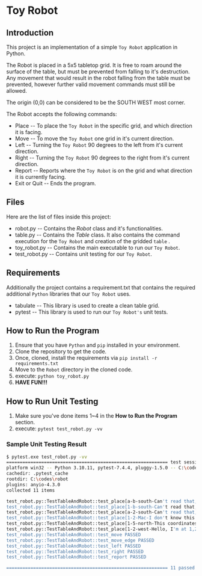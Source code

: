 # Toy Robot

## Introduction

This project is an implementation of a simple `Toy Robot` application in Python. 

The Robot is placed in a 5x5 tabletop grid. It is free to roam around the surface of the table, but must be prevented from falling to it's destruction. Any movement that would result in the robot falling from the table must be prevented, however further valid movement commands must still be allowed.

The origin (0,0) can be considered to be the SOUTH WEST most corner.

The Robot accepts the following commands:

 - Place -- To place the `Toy Robot` in the specific grid, and which direction it is facing.
 - Move -- To move the `Toy Robot` one grid in it's current direction.
 - Left -- Turning the `Toy Robot` 90 degrees to the left from it's current direction.
 - Right -- Turning the `Toy Robot` 90 degrees to the right from it's current direction.
 - Report -- Reports where the `Toy Robot` is on the grid and what direction it is currently facing.
 - Exit or Quit -- Ends the program.

## Files

Here are the list of files inside this project:

 - robot.py -- Contains the _Robot_ class and it's functionalities.
 - table.py -- Contains the _Table_ class. It also contains the command execution for the `Toy Robot` and creation of the  gridded `table` .
 - toy_robot.py -- Contains the main executable to run our `Toy Robot`.
 - test_robot.py -- Contains unit testing for our `Toy Robot`.

## Requirements

Additionally the project contains a requirement.txt that contains the required additional `Python` libraries that our `Toy Robot` uses.

 - tabulate -- This library is used to create a clean table grid.
 - pytest -- This library is used to run our `Toy Robot's` unit tests.

## How to Run the Program

 1. Ensure that you have `Python` and `pip` installed in your environment.
 2. Clone the repository to get the code.
 3. Once, cloned, install the requirements via `pip install -r requirements.txt` 
 4. Move to the `Robot` directory in the cloned code.
 5. execute: `python toy_robot.py`
 6. **HAVE FUN!!!**

## How to Run Unit Testing

 1. Make sure you've done items 1~4 in the **How to Run the Program** section.
 2. execute: `pytest test_robot.py -vv`

### Sample Unit Testing Result
```bash
$ pytest.exe test_robot.py -vv
============================================================ test session starts ============================================================
platform win32 -- Python 3.10.11, pytest-7.4.4, pluggy-1.5.0 -- C:\codes\iress\Scripts\python.exe
cachedir: .pytest_cache
rootdir: C:\codes\robot
plugins: anyio-4.3.0
collected 11 items

test_robot.py::TestTableAndRobot::test_place[a-b-south-Can't read that, my coordinates should be a number. a,b.] PASSED                [  9%] 
test_robot.py::TestTableAndRobot::test_place[1-b-south-Can't read that, my coordinates should be a number. 1,b.] PASSED                [ 18%] 
test_robot.py::TestTableAndRobot::test_place[a-2-south-Can't read that, my coordinates should be a number. a,2.] PASSED                [ 27%] 
test_robot.py::TestTableAndRobot::test_place[1-2-Mac-I don't know this direction: Mac, Wait, is this new!?] PASSED                     [ 36%] 
test_robot.py::TestTableAndRobot::test_place[1-5-north-This coordinates 1,5 are way too low or too high for me.] PASSED                [ 45%] 
test_robot.py::TestTableAndRobot::test_place[1-2-west-Hello, I'm at 1,2; facing west.] PASSED                                          [ 54%]
test_robot.py::TestTableAndRobot::test_move PASSED                                                                                     [ 63%] 
test_robot.py::TestTableAndRobot::test_move_edge PASSED                                                                                [ 72%] 
test_robot.py::TestTableAndRobot::test_left PASSED                                                                                     [ 81%] 
test_robot.py::TestTableAndRobot::test_right PASSED                                                                                    [ 90%] 
test_robot.py::TestTableAndRobot::test_report PASSED                                                                                   [100%] 

============================================================ 11 passed in 0.05s =============================================================
```